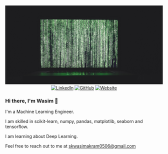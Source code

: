 <p align="center">
  <a href="#"><img src="https://github.com/skwasim0506/skwasim0506/blob/main/banner.jpg" alt="banner" href=""></a>
  <a href="https://www.linkedin.com/in/skwasim0506/"><img src="https://img.shields.io/badge/LinkedIn-skwasim0506-blue?style=flat-square&logo=linkedin" alt="LinkedIn" href="skwasim0506/"></a>
  <a href="https://www.github.com/skwasim0506/"><img src="https://img.shields.io/badge/GitHub-skwasim0506-lightgrey?style=flat-square&logo=github" alt="GitHub" href="https://www.github.com/skwasim0506/"></a>
  <a href="https://skwasim0506.github.io/myportfolio.github.io/"><img src="https://img.shields.io/badge/Website-myportfolio-red?style=flat-square" alt="Website" href="https://skwasim0506.github.io/myportfolio.github.io/"></a>
  
  </br>
</p>



### Hi there, I'm Wasim 👋


I'm a Machine Learning Engineer.

I am skilled in scikit-learn, numpy, pandas, matplotlib, seaborn and tensorflow.

I am learning about Deep Learning. 

Feel free to reach out to me at skwasimakram0506@gmail.com
